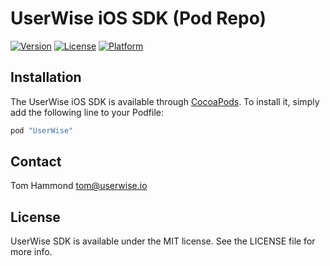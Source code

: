 # UserWise iOS SDK (Pod Repo)

[![Version](https://img.shields.io/cocoapods/v/UserWise.svg?style=flat)](https://cocoapods.org/pods/UserWise)
[![License](https://img.shields.io/cocoapods/l/UserWise.svg?style=flat)](https://cocoapods.org/pods/UserWise)
[![Platform](https://img.shields.io/cocoapods/p/UserWise.svg?style=flat)](https://cocoapods.org/pods/UserWise)


## Installation

The UserWise iOS SDK is available through [CocoaPods](http://cocoapods.org). To install
it, simply add the following line to your Podfile:

```ruby
pod "UserWise"
```

## Contact

Tom Hammond tom@userwise.io

## License

UserWise SDK is available under the MIT license. See the LICENSE file for more info.

